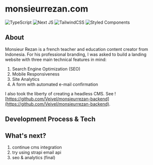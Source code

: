 # monsieurrezan.com
![TypeScript](https://img.shields.io/badge/typescript-%23007ACC.svg?style=for-the-badge&logo=typescript&logoColor=white)
![Next JS](https://img.shields.io/badge/Next-black?style=for-the-badge&logo=next.js&logoColor=white)
![TailwindCSS](https://img.shields.io/badge/tailwindcss-%2338B2AC.svg?style=for-the-badge&logo=tailwind-css&logoColor=white)
![Styled Components](https://img.shields.io/badge/styled--components-DB7093?style=for-the-badge&logo=styled-components&logoColor=white)

## About

Monsieur Rezan is a french teacher and education content creator from Indonesia. For his professional branding, I was asked to build a landing website with three main technical features in mind:
1. Search Engine Optimization (SEO)
2. Mobile Responsiveness
3. Site Analytics
4. A form with automated e-mail confirmation

I also took the liberty of creating a headless CMS. See ![https://github.com/Veivel/monsieurrezan-backend](https://github.com/Veivel/monsieurrezan-backend).

## Development Process & Tech

## What's next?
1. continue cms integration
1. try using strapi email api
2. seo & analytics (final)
